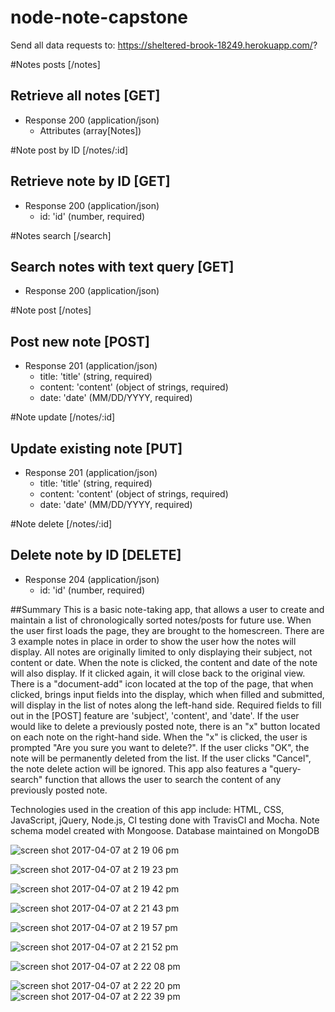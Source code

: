 # node-note-capstone

Send all data requests to:
   https://sheltered-brook-18249.herokuapp.com/?
   
   #Notes posts [/notes]
   ## Retrieve all notes [GET]
   + Response 200 (application/json)
       + Attributes (array[Notes])
        
   #Note post by ID [/notes/:id]
   ## Retrieve note by ID [GET]
   + Response 200 (application/json)
       + id: 'id' (number, required)
   
   #Notes search [/search]
   ## Search notes with text query [GET]
   + Response 200 (application/json)
         
   #Note post [/notes]
   ## Post new note [POST]
   + Response 201 (application/json)
       + title: 'title' (string, required)
       + content: 'content' (object of strings, required)
       + date: 'date' (MM/DD/YYYY, required)
   
   #Note update [/notes/:id]
   ## Update existing note [PUT]
   + Response 201 (application/json)
       + title: 'title' (string, required)
       + content: 'content' (object of strings, required)
       + date: 'date' (MM/DD/YYYY, required)
   
   #Note delete [/notes/:id]
   ## Delete note by ID [DELETE]
   + Response 204 (application/json)
       + id: 'id' (number, required)
       
       
 ##Summary
     This is a basic note-taking app, that allows a user to create and maintain a list of chronologically sorted notes/posts for future use. When the user first loads the page, they are brought to the homescreen. There are 3 example notes in place in order to show the user how the notes will display. All notes are originally limited to only displaying their subject, not content or date. When the note is clicked, the content and date of the note will also display. If it clicked again, it will close back to the original view. There is a "document-add" icon located at the top of the page, that when clicked, brings input fields into the display, which when filled and submitted, will display in the list of notes along the left-hand side. Required fields to fill out in the [POST] feature are 'subject', 'content', and 'date'. If the user would like to delete a previously posted note, there is an "x" button located on each note on the right-hand side. When the "x" is clicked, the user is prompted "Are you sure you want to delete?". If the user clicks "OK", the note will be permanently deleted from the list. If the user clicks "Cancel", the note delete action will be ignored. This app also features a "query-search" function that allows the user to search the content of any previously posted note. 
     
     
Technologies used in the creation of this app include: HTML, CSS, JavaScript, jQuery, Node.js, CI testing done with TravisCI and Mocha. Note schema model created with Mongoose. Database maintained on MongoDB
   
   
![screen shot 2017-04-07 at 2 19 06 pm](https://cloud.githubusercontent.com/assets/20390109/24814847/3275a9fe-1ba1-11e7-8a85-9789a364139e.png)

![screen shot 2017-04-07 at 2 19 23 pm](https://cloud.githubusercontent.com/assets/20390109/24814884/4da35668-1ba1-11e7-87db-e86f89cba94b.png)

![screen shot 2017-04-07 at 2 19 42 pm](https://cloud.githubusercontent.com/assets/20390109/24814887/57eb937e-1ba1-11e7-92fb-e212dab19d41.png)

![screen shot 2017-04-07 at 2 21 43 pm](https://cloud.githubusercontent.com/assets/20390109/24814914/69db0286-1ba1-11e7-8ce0-887dffca94e9.png)

![screen shot 2017-04-07 at 2 19 57 pm](https://cloud.githubusercontent.com/assets/20390109/24815034/bbcac61c-1ba1-11e7-9656-3eb8d6d941fa.png)

![screen shot 2017-04-07 at 2 21 52 pm](https://cloud.githubusercontent.com/assets/20390109/24814925/7098414c-1ba1-11e7-8353-2d596e11af57.png)

![screen shot 2017-04-07 at 2 22 08 pm](https://cloud.githubusercontent.com/assets/20390109/24814957/804666b4-1ba1-11e7-9332-5de922872295.png)

![screen shot 2017-04-07 at 2 22 20 pm](https://cloud.githubusercontent.com/assets/20390109/24814962/86fd9a18-1ba1-11e7-9c3a-e4e516fd47f8.png)
![screen shot 2017-04-07 at 2 22 39 pm](https://cloud.githubusercontent.com/assets/20390109/24814970/8d7f5f20-1ba1-11e7-9225-799cd269d77b.png)
